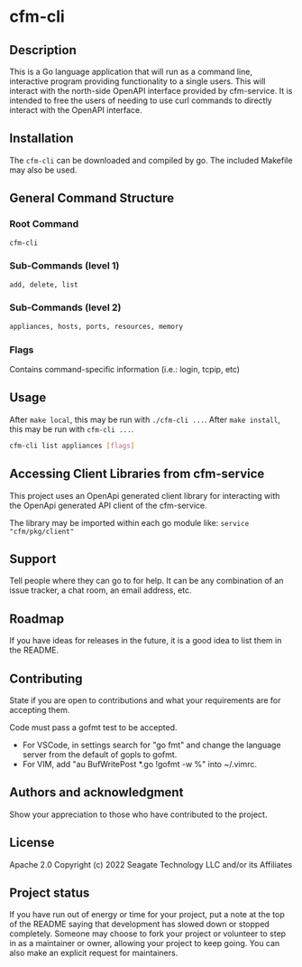 # cfm-cli

## Description

This is a Go language application that will run as a command line, interactive program providing functionality to a single users. This will interact with the north-side OpenAPI interface provided by cfm-service.  It is intended to free the users of needing to use curl commands to directly interact with the OpenAPI interface.

## Installation

The `cfm-cli` can be downloaded and compiled by go.
The included Makefile may also be used.

## General Command Structure

### Root Command

```bash
cfm-cli
```

### Sub-Commands (level 1)

```bash
add, delete, list
```

### Sub-Commands (level 2)

```bash
appliances, hosts, ports, resources, memory
```

### Flags

Contains command-specific information (i.e.: login, tcpip, etc)

## Usage

After `make local`, this may be run with `./cfm-cli ...`.
After `make install`, this may be run with `cfm-cli ...`.

```bash
cfm-cli list appliances [flags]
```

## Accessing Client Libraries from cfm-service

This project uses an OpenApi generated client library for interacting with the OpenApi generated API client of the cfm-service.

The library may be imported within each go module like:
`service "cfm/pkg/client"`

## Support

Tell people where they can go to for help. It can be any combination of an issue tracker, a chat room, an email address, etc.

## Roadmap

If you have ideas for releases in the future, it is a good idea to list them in the README.

## Contributing

State if you are open to contributions and what your requirements are for accepting them.

Code must pass a gofmt test to be accepted.

- For VSCode, in settings search for "go fmt" and change the language server from the default of gopls to gofmt.
- For VIM, add "au BufWritePost *.go !gofmt -w %" into ~/.vimrc.

## Authors and acknowledgment

Show your appreciation to those who have contributed to the project.

## License

Apache 2.0
Copyright (c) 2022 Seagate Technology LLC and/or its Affiliates

## Project status

If you have run out of energy or time for your project, put a note at the top of the README saying that development has slowed down or stopped completely. Someone may choose to fork your project or volunteer to step in as a maintainer or owner, allowing your project to keep going. You can also make an explicit request for maintainers.
